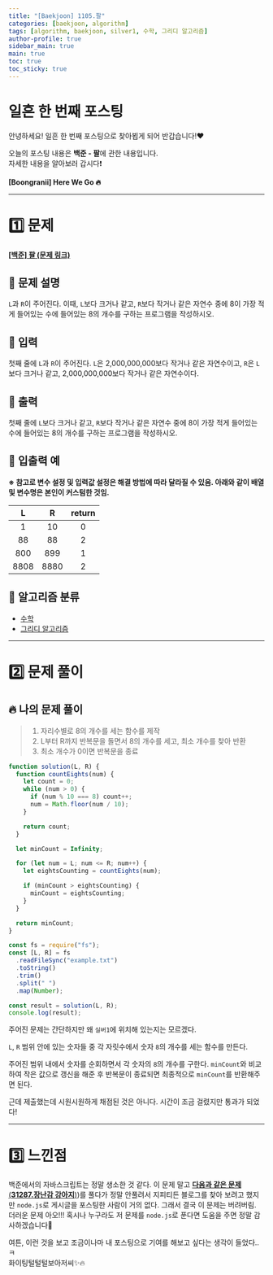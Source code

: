 ```yaml
---
title: "[Baekjoon] 1105.팔"
categories: [baekjoon, algorithm]
tags: [algorithm, baekjoon, silver1, 수학, 그리디 알고리즘]
author-profile: true
sidebar_main: true
main: true
toc: true
toc_sticky: true
---
```


# 일흔 한 번째 포스팅

안녕하세요! 일흔 한 번째 포스팅으로 찾아뵙게 되어 반갑습니다!♥

오늘의 포스팅 내용은 **백준 - 팔**에 관한 내용입니다. <br/>
자세한 내용을 알아보러 갑시다❗️

**[Boongranii] Here We Go 🔥**

---

# 1️⃣ 문제

[**[백준] 팔 (문제 링크)**](https://www.acmicpc.net/problem/1105)

## 💨 **문제 설명**

`L`과 `R`이 주어진다. 이때, `L`보다 크거나 같고, `R`보다 작거나 같은 자연수 중에 8이 가장 적게 들어있는 수에 들어있는 8의 개수를 구하는 프로그램을 작성하시오.

## 💨 **입력**

첫째 줄에 `L`과 `R`이 주어진다. `L`은 2,000,000,000보다 작거나 같은 자연수이고, `R`은 `L`보다 크거나 같고, 2,000,000,000보다 작거나 같은 자연수이다.

## 💨 **출력**

첫째 줄에 `L`보다 크거나 같고, `R`보다 작거나 같은 자연수 중에 8이 가장 적게 들어있는 수에 들어있는 8의 개수를 구하는 프로그램을 작성하시오.

## 💨 **입출력 예**

**※ 참고로 변수 설정 및 입력값 설정은 해결 방법에 따라 달라질 수 있음. 아래와 같이 배열 및 변수명은 본인이 커스텀한 것임.**

|  L   |  R   | return |
| :--: | :--: | :----: |
|  1   |  10  |   0    |
|  88  |  88  |   2    |
| 800  | 899  |   1    |
| 8808 | 8880 |   2    |

## 💨 **알고리즘 분류**

- [수학](https://www.acmicpc.net/problemset?sort=ac_desc&algo=124)
- [그리디 알고리즘](https://www.acmicpc.net/problemset?sort=ac_desc&algo=33)

---

# 2️⃣ 문제 풀이

## 🔥 나의 문제 풀이

> 1. 자리수별로 8의 개수를 세는 함수를 제작
> 2. L부터 R까지 반복문을 돌면서 8의 개수를 세고, 최소 개수를 찾아 반환
> 3. 최소 개수가 0이면 반복문을 종료

```js
function solution(L, R) {
  function countEights(num) {
    let count = 0;
    while (num > 0) {
      if (num % 10 === 8) count++;
      num = Math.floor(num / 10);
    }

    return count;
  }

  let minCount = Infinity;

  for (let num = L; num <= R; num++) {
    let eightsCounting = countEights(num);

    if (minCount > eightsCounting) {
      minCount = eightsCounting;
    }
  }

  return minCount;
}

const fs = require("fs");
const [L, R] = fs
  .readFileSync("example.txt")
  .toString()
  .trim()
  .split(" ")
  .map(Number);

const result = solution(L, R);
console.log(result);
```

주어진 문제는 간단하지만 왜 `실버1`에 위치해 있는지는 모르겠다.

`L`, `R` 범위 안에 있는 숫자들 중 각 자릿수에서 숫자 `8`의 개수를 세는 함수를 만든다.

주어진 범위 내에서 숫자를 순회하면서 각 숫자의 `8`의 개수를 구한다. `minCount`와 비교하여 작은 값으로 갱신을 해준 후 반복문이 종료되면 최종적으로 `minCount`를 반환해주면 된다.

근데 제출했는데 시원시원하게 채점된 것은 아니다. 시간이 조금 걸렸지만 통과가 되었다!

---

# 3️⃣ 느낀점

백준에서의 자바스크립트는 정말 생소한 것 같다. 이 문제 말고 [**다음과 같은 문제**(**31287.장난감 강아지**)](https://www.acmicpc.net/problem/31287))를 풀다가 정말 안풀려서 지피티든 블로그를 찾아 보려고 했지만 `node.js`로 게시글을 포스팅한 사람이 거의 없다. 그래서 결국 이 문제는 버려버림. 더러운 문제 아오!!! 혹시나 누구라도 저 문제를 `node.js`로 푼다면 도움을 주면 정말 감사하겠습니다🙏

여튼, 이런 것을 보고 조금이나마 내 포스팅으로 기여를 해보고 싶다는 생각이 들었다.. ㅋ <br>
화이팅털털털보아저씨✨🔥
